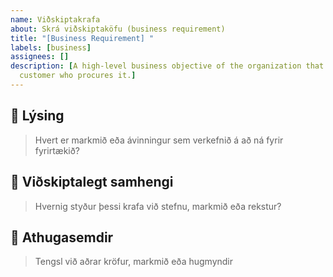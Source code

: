 ```yaml
---
name: Viðskiptakrafa
about: Skrá viðskiptaköfu (business requirement)
title: "[Business Requirement] "
labels: [business]
assignees: []
description: [A high-level business objective of the organization that builds a product or of a
  customer who procures it.]
---
```


## 🧭 Lýsing
> Hvert er markmið eða ávinningur sem verkefnið á að ná fyrir fyrirtækið?

## 🏢 Viðskiptalegt samhengi
> Hvernig styður þessi krafa við stefnu, markmið eða rekstur?

## 📌 Athugasemdir
> Tengsl við aðrar kröfur, markmið eða hugmyndir
